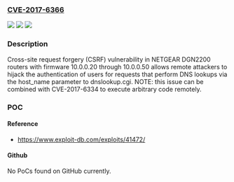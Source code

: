 ### [CVE-2017-6366](https://cve.mitre.org/cgi-bin/cvename.cgi?name=CVE-2017-6366)
![](https://img.shields.io/static/v1?label=Product&message=n%2Fa&color=blue)
![](https://img.shields.io/static/v1?label=Version&message=n%2Fa&color=blue)
![](https://img.shields.io/static/v1?label=Vulnerability&message=n%2Fa&color=brighgreen)

### Description

Cross-site request forgery (CSRF) vulnerability in NETGEAR DGN2200 routers with firmware 10.0.0.20 through 10.0.0.50 allows remote attackers to hijack the authentication of users for requests that perform DNS lookups via the host_name parameter to dnslookup.cgi. NOTE: this issue can be combined with CVE-2017-6334 to execute arbitrary code remotely.

### POC

#### Reference
- https://www.exploit-db.com/exploits/41472/

#### Github
No PoCs found on GitHub currently.

